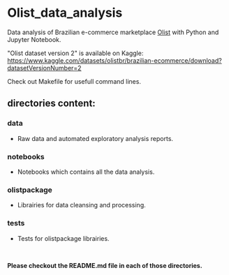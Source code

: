 # Olist_data_analysis

Data analysis of Brazilian e-commerce marketplace [Olist](https://www.olist.com) with Python and Jupyter Notebook.

"Olist dataset version 2" is available on Kaggle:
https://www.kaggle.com/datasets/olistbr/brazilian-ecommerce/download?datasetVersionNumber=2

Check out Makefile for usefull command lines.

## directories content:

### data
- Raw data and automated exploratory analysis reports.

### notebooks
- Notebooks which contains all the data analysis.

### olistpackage
- Librairies for data cleansing and processing.

### tests
- Tests for olistpackage librairies.
<br />

**Please checkout the README.md file in each of those directories.**
